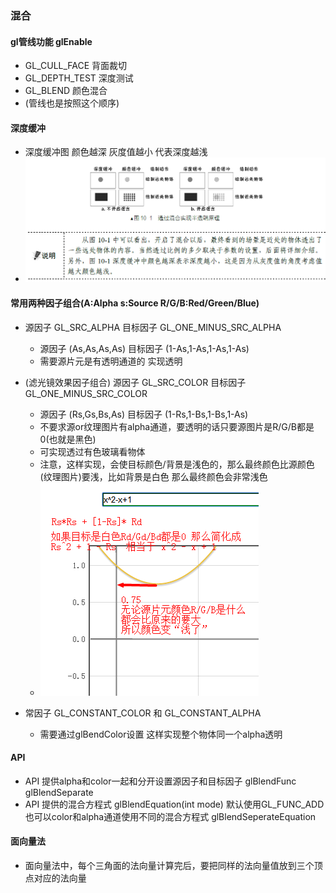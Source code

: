 ### 混合
#### gl管线功能 glEnable 
* GL_CULL_FACE 背面裁切 
* GL_DEPTH_TEST 深度测试 
* GL_BLEND 颜色混合 
* (管线也是按照这个顺序)

#### 深度缓冲
* 深度缓冲图 颜色越深 灰度值越小 代表深度越浅
* ![深度缓冲图](https://github.com/CatDroid/OpenGLES3xGame/blob/master/Sample10_1a_%E5%9C%BA%E6%99%AF%E6%B8%B2%E6%9F%93%E6%8A%80%E6%9C%AF_%E6%B7%B7%E5%90%88_%E4%B8%A4%E7%89%87%E5%85%83%E8%B0%83%E5%92%8C/%E6%B7%B1%E5%BA%A6%E7%BC%93%E5%86%B2%E5%9B%BE_%E9%A2%9C%E8%89%B2%E8%B6%8A%E6%B7%B1_%E4%BB%A3%E8%A1%A8%E7%81%B0%E5%BA%A6%E5%80%BC%E8%B6%8A%E5%B0%8F_%E4%BB%A3%E8%A1%A8%E6%B7%B1%E5%BA%A6%E8%B6%8A%E6%B5%85_.png) 

#### 常用两种因子组合(A:Alpha s:Source R/G/B:Red/Green/Blue)
* 源因子 GL_SRC_ALPHA 目标因子 GL_ONE_MINUS_SRC_ALPHA 
    * 源因子 (As,As,As,As) 目标因子 (1-As,1-As,1-As,1-As)
    * 需要源片元是有透明通道的 实现透明
* (滤光镜效果因子组合) 源因子 GL_SRC_COLOR 目标因子 GL_ONE_MINUS_SRC_COLOR 
    * 源因子 (Rs,Gs,Bs,As) 目标因子 (1-Rs,1-Bs,1-Bs,1-As)
    * 不要求源or纹理图片有alpha通道，要透明的话只要源图片是R/G/B都是0(也就是黑色)
    * 可实现透过有色玻璃看物体 
    * 注意，这样实现，会使目标颜色/背景是浅色的，那么最终颜色比源颜色(纹理图片)要浅，比如背景是白色 那么最终颜色会非常浅色
    * ![无Alpha混合](https://github.com/CatDroid/OpenGLES3xGame/blob/master/Sample10_1a_%E5%9C%BA%E6%99%AF%E6%B8%B2%E6%9F%93%E6%8A%80%E6%9C%AF_%E6%B7%B7%E5%90%88_%E4%B8%A4%E7%89%87%E5%85%83%E8%B0%83%E5%92%8C/%E4%BD%BF%E7%94%A8GL_SRC_COLOR_%E6%97%A0Alpha%E6%B7%B7%E5%90%88%E6%97%B6%E9%A2%9C%E8%89%B2%E5%8F%98%E6%B5%85.png)
                 
* 常因子 GL_CONSTANT_COLOR 和 GL_CONSTANT_ALPHA
    * 需要通过glBendColor设置 这样实现整个物体同一个alpha透明
    

#### API
* API 提供alpha和color一起和分开设置源因子和目标因子 glBlendFunc glBlendSeparate
* API 提供的混合方程式 glBlendEquation(int mode) 默认使用GL_FUNC_ADD 
  也可以color和alpha通道使用不同的混合方程式 glBlendSeperateEquation
  
#### 面向量法
* 面向量法中，每个三角面的法向量计算完后，要把同样的法向量值放到三个顶点对应的法向量